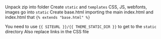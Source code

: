 Unpack zip into folder
Create `static` and `templates`
CSS, JS, webfonts, images go into `static`
Create base.html importing the main index.html and index.html that `{% extends "base.html" %}`

You need to use `{{ SITEURL }}/{{ THEME_STATIC_DIR }}` to get to the `static` directory
Also replace links in the CSS file
